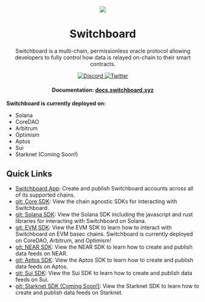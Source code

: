 <div align="center">
  <a href="#">
    <img src="https://github.com/switchboard-xyz/sbv2-core/raw/main/website/static/img/icons/switchboard/avatar.png" />
  </a>

  <h1>Switchboard</h1>

  <p>Switchboard is a multi-chain, permissionless oracle protocol allowing developers to fully control how data is relayed on-chain to their smart contracts.</p>

  <div>
    <a href="https://discord.gg/switchboardxyz">
      <img alt="Discord" src="https://img.shields.io/discord/841525135311634443?color=blueviolet&logo=discord&logoColor=white" />
    </a>
    <a href="https://twitter.com/switchboardxyz">
      <img alt="Twitter" src="https://img.shields.io/twitter/follow/switchboardxyz?label=Follow+Switchboard" />
    </a>
  </div>

  <h4>
    <strong>Documentation: </strong><a href="https://docs.switchboard.xyz">docs.switchboard.xyz</a>
  </h4>
</div>

**Switchboard is currently deployed on:**

- Solana
- CoreDAO
- Arbitrum
- Optimism
- Aptos
- Sui
- Starknet (Coming Soon!)

## Quick Links

- [Switchboard App](https://app.switchboard.xyz/): Create and publish Switchboard accounts across all of its supported chains.
- [git: Core SDK](https://github.com/switchboard-xyz/core-sdk): View the chain agnostic SDKs for interacting with Switchboard.
- [git: Solana SDK](https://github.com/switchboard-xyz/solana-sdk): View the Solana SDK including the javascript and rust libraries for interacting with Switchboard on Solana.
- [git: EVM SDK](https://github.com/switchboard-xyz/evm-sdk): View the EVM SDK to learn how to interact with Switchboard on EVM basec chains. Switchboard is currently deployed on CoreDAO, Arbitrum, and Optimism!
- [git: NEAR SDK](https://github.com/switchboard-xyz/near-sdk): View the NEAR SDK to learn how to create and publish data feeds on NEAR.
- [git: Aptos SDK](https://github.com/switchboard-xyz/aptos-sdk): View the Aptos SDK to learn how to create and publish data feeds on Aptos.
- [git: Sui SDK](https://github.com/switchboard-xyz/sui-sdk): View the Sui SDK to learn how to create and publish data feeds on Sui.
- [git: Starknet SDK (Coming Soon!)](https://github.com/switchboard-xyz/starknet-sdk): View the Starknet SDK to learn how to create and publish data feeds on Starknet.
